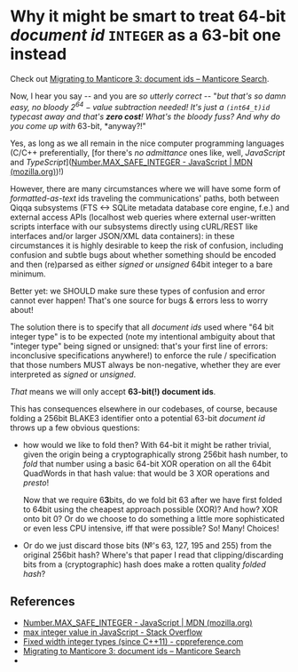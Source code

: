 # Why it might be smart to treat 64-bit *document id*  `INTEGER` as a 63-bit one instead

Check out [Migrating to Manticore 3: document ids – Manticore Search](https://manticoresearch.com/2019/07/04/migrating-to-manticore-3-document-ids/).

Now, I hear you say -- and you are *so utterly correct* -- "*but that's so damn easy, no bloody $2^{64} - \text{value}$ subtraction needed! It's just a `(int64_t)id` typecast away and that's **zero cost**! What's the bloody fuss? And why do you come up with* 63-bit, *anyway?!"

Yes, as long as we all remain in the nice computer programming languages (C/C++ preferentially, [for there's *no admittance* ones like, well, *JavaScript* and *TypeScript*]([Number.MAX_SAFE_INTEGER - JavaScript | MDN (mozilla.org)](https://developer.mozilla.org/en-US/docs/Web/JavaScript/Reference/Global_Objects/Number/MAX_SAFE_INTEGER))!)

However, there are many circumstances where we will have some form of *formatted-as-text* ids traveling the communications' paths, both between Qiqqa subsystems (FTS <-> SQLite metadata database core engine, f.e.) and external access APIs (localhost web queries where external user-written scripts interface with our subsystems directly using cURL/REST like interfaces and/or larger JSON/XML data containers): in these circumstances it is highly desirable to keep the risk of confusion, including confusion and subtle bugs about whether something should be encoded and then (re)parsed as either *signed* or *unsigned* 64bit integer to a bare minimum.

Better yet: we SHOULD make sure these types of confusion and error cannot ever happen! That's one source for bugs & errors less to worry about!

The solution there is to specify that all *document ids* used where "64 bit integer type" is to be expected (note my intentional ambiguity about that "integer type" being signed or unsigned: that's your first line of errors: inconclusive specifications anywhere!) to enforce the rule / specification that those numbers MUST always be non-negative, whether they are ever interpreted as *signed* or *unsigned*.

*That* means we will only accept **63-bit(!) document ids**.

This has consequences elsewhere in our codebases, of course, because folding a 256bit BLAKE3 identifier onto a potential 63-bit *document id* throws up a few obvious questions:

- how would we like to fold then? With 64-bit it might be rather trivial, given the origin being a cryptographically strong 256bit hash number, to *fold* that number using a basic 64-bit XOR operation on all the 64bit QuadWords in that hash value: that would be 3 XOR operations and *presto*!

  Now that we require 6**3**bits, do we fold bit 63 after we have first folded to 64bit using the cheapest approach possible (XOR)? And how? XOR onto bit 0? Or do we choose to do something a little more sophisticated or even less CPU intensive, iff that were possible? So! Many! Choices!
- Or do we just discard those bits (№'s 63, 127, 195 and 255) from the original 256bit hash? Where's that paper I read that clipping/discarding bits from a (cryptographic) hash does make a rotten quality *folded hash*?



## References

- [Number.MAX_SAFE_INTEGER - JavaScript | MDN (mozilla.org)](https://developer.mozilla.org/en-US/docs/Web/JavaScript/Reference/Global_Objects/Number/MAX_SAFE_INTEGER) 
- [max integer value in JavaScript - Stack Overflow](https://stackoverflow.com/questions/21350175/max-integer-value-in-javascript)
- [Fixed width integer types (since C++11) - cppreference.com](https://en.cppreference.com/w/cpp/types/integer)
- [Migrating to Manticore 3: document ids – Manticore Search](https://manticoresearch.com/2019/07/04/migrating-to-manticore-3-document-ids/)
- 


